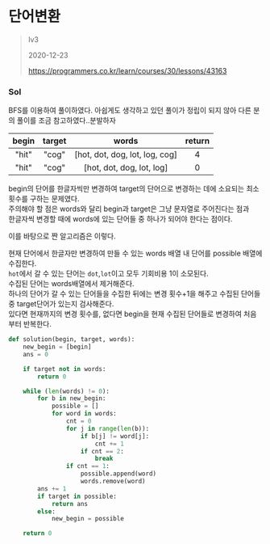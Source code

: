 # 단어변환
> lv3
>
> 2020-12-23
>
> https://programmers.co.kr/learn/courses/30/lessons/43163

### Sol
BFS를 이용하여 풀이하였다.
아쉽게도 생각하고 있던 풀이가 정립이 되지 않아 다른 분의 풀이를 조금 참고하였다..분발하자

| begin | target | words | return |
| :-----: | :-----: | :----------------: | :-----: |
| "hit"	| "cog"	| [hot, dot, dog, lot, log, cog] |	4
| "hit"	| "cog"	|	[hot, dot, dog, lot, log]	| 0

begin의 단어를 한글자씩만 변경하여 target의 단어으로 변경하는 데에 소요되는 최소 횟수를 구하는 문제였다.  
주의해야 할 점은 words와 달리 begin과 target은 그냥 문자열로 주어진다는 점과  
한글자씩 변경할 때에 words에 있는 단어들 중 하나가 되어야 한다는 점이다.  


이를 바탕으로 짠 알고리즘은 이렇다.  


현재 단어에서 한글자만 변경하여 만들 수 있는 words 배열 내 단어를 possible 배열에 수집한다.    
`hot`에서 갈 수 있는 단어는 `dot`,`lot`이고 모두 기회비용 1이 소모된다.  
수집된 단어는 words배열에서 제거해준다.  
하나의 단어가 갈 수 있는 단어들을 수집한 뒤에는 변경 횟수+1을 해주고 수집된 단어들 중 target단어가 있는지 검사해준다.  
있다면 현재까지의 변경 횟수를, 없다면 begin을 현재 수집된 단어들로 변경하여 처음부터 반복한다.  

```python
def solution(begin, target, words):
    new_begin = [begin]
    ans = 0

    if target not in words:
        return 0

    while (len(words) != 0):
        for b in new_begin:
            possible = []
            for word in words:
                cnt = 0
                for j in range(len(b)):
                    if b[j] != word[j]:
                        cnt += 1
                    if cnt == 2:
                        break
                if cnt == 1:
                    possible.append(word)
                    words.remove(word)
        ans += 1
        if target in possible:
            return ans
        else:
            new_begin = possible

    return 0
```
